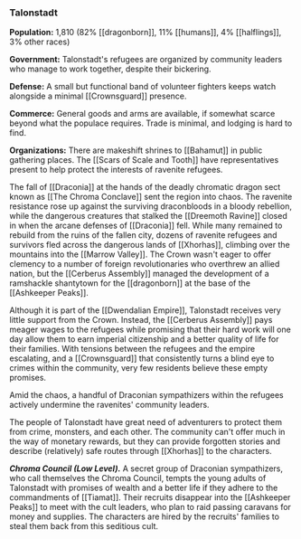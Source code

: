 ### Talonstadt

**Population:** 1,810 (82% [[dragonborn]], 11% [[humans]], 4% [[halflings]], 3% other races)

**Government:** Talonstadt's refugees are organized by community leaders who manage to work together, despite their bickering.

**Defense:** A small but functional band of volunteer fighters keeps watch alongside a minimal [[Crownsguard]] presence.

**Commerce:** General goods and arms are available, if somewhat scarce beyond what the populace requires. Trade is minimal, and lodging is hard to find.

**Organizations:** There are makeshift shrines to [[Bahamut]] in public gathering places. The [[Scars of Scale and Tooth]] have representatives present to help protect the interests of ravenite refugees.

The fall of [[Draconia]] at the hands of the deadly chromatic dragon sect known as [[The Chroma Conclave]] sent the region into chaos. The ravenite resistance rose up against the surviving draconbloods in a bloody rebellion, while the dangerous creatures that stalked the [[Dreemoth Ravine]] closed in when the arcane defenses of [[Draconia]] fell. While many remained to rebuild from the ruins of the fallen city, dozens of ravenite refugees and survivors fled across the dangerous lands of [[Xhorhas]], climbing over the mountains into the [[Marrow Valley]]. The Crown wasn't eager to offer clemency to a number of foreign revolutionaries who overthrew an allied nation, but the [[Cerberus Assembly]] managed the development of a ramshackle shantytown for the [[dragonborn]] at the base of the [[Ashkeeper Peaks]].

Although it is part of the [[Dwendalian Empire]], Talonstadt receives very little support from the Crown. Instead, the [[Cerberus Assembly]] pays meager wages to the refugees while promising that their hard work will one day allow them to earn imperial citizenship and a better quality of life for their families. With tensions between the refugees and the empire escalating, and a [[Crownsguard]] that consistently turns a blind eye to crimes within the community, very few residents believe these empty promises.

Amid the chaos, a handful of Draconian sympathizers within the refugees actively undermine the ravenites' community leaders.

The people of Talonstadt have great need of adventurers to protect them from crime, monsters, and each other. The community can't offer much in the way of monetary rewards, but they can provide forgotten stories and describe (relatively) safe routes through [[Xhorhas]] to the characters.

_**Chroma Council (Low Level).**_ A secret group of Draconian sympathizers, who call themselves the Chroma Council, tempts the young adults of Talonstadt with promises of wealth and a better life if they adhere to the commandments of [[Tiamat]]. Their recruits disappear into the [[Ashkeeper Peaks]] to meet with the cult leaders, who plan to raid passing caravans for money and supplies. The characters are hired by the recruits' families to steal them back from this seditious cult.